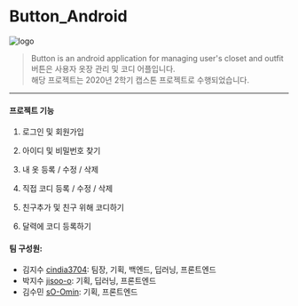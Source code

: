 # Button_Android
  ![logo](https://user-images.githubusercontent.com/52744390/103287726-9f7e4f80-4a26-11eb-8bbb-f87c22bb296f.png)  
> Button is an android application for managing user's closet and outfit   
> 버튼은 사용자 옷장 관리 및 코디 어플입니다.   
> 해당 프로젝트는 2020년 2학기 캡스톤 프로젝트로 수행되었습니다.      
  
_______________      
#### 프로젝트 기능 
   1. 로그인 및 회원가입 
   
   2. 아이디 및 비밀번호 찾기 
   3. 내 옷 등록 / 수정 / 삭제 
   4. 직접 코디 등록 / 수정 / 삭제 
   5. 친구추가 및 친구 위해 코디하기 
   6. 달력에 코디 등록하기



   
#### 팀 구성원:
* 김지수 [cindia3704](https://github.com/cindia3704/): 팀장, 기획, 백엔드, 딥러닝, 프론트엔드
* 박지수 [jisoo-o](https://github.com/jisoo-o/): 기획, 딥러닝, 프론트엔드
* 김수민 [sO-Omin](https://github.com/sO-Omin/): 기획, 프론트엔드
